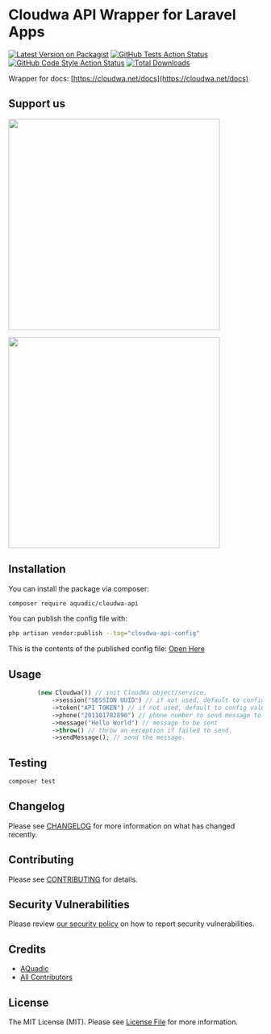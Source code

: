 # Cloudwa API Wrapper for Laravel Apps

[![Latest Version on Packagist](https://img.shields.io/packagist/v/aquadic/cloudwa-api.svg?style=flat-square)](https://packagist.org/packages/aquadic/cloudwa-api)
[![GitHub Tests Action Status](https://img.shields.io/github/actions/workflow/status/aquadic/cloudwa_api/run-tests.yml?branch=main&label=tests&style=flat-square)](https://github.com/aquadic/cloudwa_api/actions?query=workflow%3Arun-tests+branch%3Amain)
[![GitHub Code Style Action Status](https://img.shields.io/github/actions/workflow/status/aquadic/cloudwa_api/fix-php-code-style-issues.yml?branch=main&label=code%20style&style=flat-square)](https://github.com/aquadic/cloudwa_api/actions?query=workflow%3A"Fix+PHP+code+style+issues"+branch%3Amain)
[![Total Downloads](https://img.shields.io/packagist/dt/aquadic/cloudwa-api.svg?style=flat-square)](https://packagist.org/packages/aquadic/cloudwa-api)

Wrapper for docs: [https://cloudwa.net/docs](https://cloudwa.net/docs)

## Support us

[<img src="https://aquadic.com/img/logo.svg" width="419px" />](https://aquadic.com)

[<img src="https://scontent.fcai19-8.fna.fbcdn.net/v/t39.30808-6/335882308_599704055038942_794170052484657600_n.jpg?_nc_cat=101&ccb=1-7&_nc_sid=6ee11a&_nc_eui2=AeFxrMD7Lw2slNm7DqCcMo3huycRtvIpqDS7JxG28imoNGe-4xEBAAWjdGsFaillXdtlMXIsCNdW1uKguEv25TGn&_nc_ohc=ylQgIz7ovzQQ7kNvgFSBw8w&_nc_ht=scontent.fcai19-8.fna&oh=00_AYDheRXRkDd9Xb3b3RlYnAKnmA1_zehf_N9QQbKbujKI8g&oe=66B54B03" width="419px" />](https://cloudwa.net)

## Installation

You can install the package via composer:

```bash
composer require aquadic/cloudwa-api
```

You can publish the config file with:

```bash
php artisan vendor:publish --tag="cloudwa-api-config"
```

This is the contents of the published config file: [Open Here](./config/cloudwa.php)

## Usage

```php
        (new Cloudwa()) // init CloudWa object/service.
            ->session("SESSION UUID") // if not used, default to config value.
            ->token("API TOKEN") // if not used, default to config value.
            ->phone("201101782890") // phone number to send message to
            ->message("Hello World") // message to be sent
            ->throw() // throw an exception if failed to send.
            ->sendMessage(); // send the message.
```

## Testing

```bash
composer test
```

## Changelog

Please see [CHANGELOG](CHANGELOG.md) for more information on what has changed recently.

## Contributing

Please see [CONTRIBUTING](CONTRIBUTING.md) for details.

## Security Vulnerabilities

Please review [our security policy](../../security/policy) on how to report security vulnerabilities.

## Credits

- [AQuadic](https://github.com/AQuadic)
- [All Contributors](../../contributors)

## License

The MIT License (MIT). Please see [License File](LICENSE.md) for more information.
